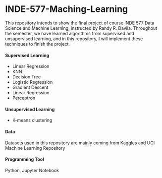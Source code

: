# INDE-577-Maching-Learning
This repository intends to show the final project of course INDE 577 Data Science and Machine Learning, instructed by Randy R. Davila. Throughout the semester, we have learned algorithms from supervised and unsupervised learning, and in this repository, I will implement these techniques to finish the project.
#### Supervised Learning
* Linear Regression
* KNN
* Decision Tree
* Logistic Regression
* Gradient Descent
* Linear Regression
* Perceptron
#### Unsupervised Learning
* K-means clustering
#### Data
Datasets used in this repository are mainly coming from Kaggles and UCI Machine Learning Repository
#### Programming Tool
Python, Jupyter Notebook
